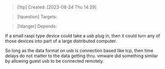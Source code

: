 
>[!tip] Created: [2023-08-24 Thu 14:29]

>[!question] Targets: 

>[!danger] Depends: 

If a small raspi type device could take a usb plug in, then it could turn any of those devices into part of a large distributed computer.

So long as the data format on usb is connection based like tcp, then time delays do not matter to the data getting thru.  vmware did something similar by allowing guest usb to be connected remotely.